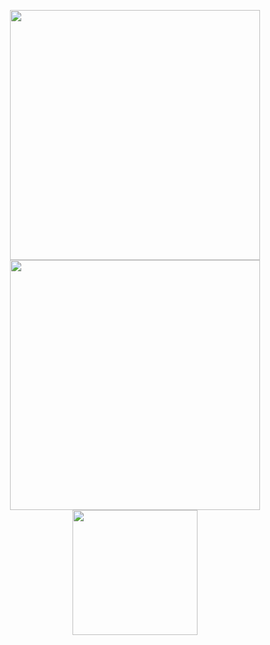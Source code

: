 <p align = "center">
  <img src = "https://github-readme-stats.vercel.app/api?username=gfsd3v&show_icons=true&theme=gruvbox&hide_border=true" width = 400>
  <img src = "https://github-readme-streak-stats.herokuapp.com?user=gfsd3v&theme=gruvbox&hide_border=true" width = 400>
  <img width = 200 src="https://github-readme-stats.vercel.app/api/top-langs/?username=gfsd3v&langs_count=4&theme=gruvbox&hide_border=true"/>
</p>
